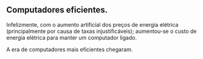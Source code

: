 ## Computadores eficientes.

Infelizmente, com o aumento artificial dos preços de energia elétrica (principalmente por causa de taxas injustificáveis); aumentou-se o custo de energia elétrica para manter um computador ligado.

A era de computadores mais eficientes chegaram.
